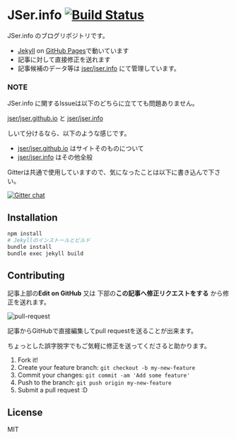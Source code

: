# JSer.info [![Build Status](https://travis-ci.org/jser/jser.github.io.svg?branch=master)](https://travis-ci.org/jser/jser.github.io)

JSer.info のブログリポジトリです。

* [Jekyll](http://jekyllrb.com/ "Jekyll • Simple, blog-aware, static sites") on [GitHub Pages](https://pages.github.com/ "GitHub Pages")で動いています
* 記事に対して直接修正を送れます
* 記事候補のデータ等は [jser/jser.info](https://github.com/jser/jser.info "jser/jser.info") にて管理しています。

### NOTE

JSer.info に関するIssueは以下のどちらに立てても問題ありません。

[jser/jser.github.io](https://github.com/jser/jser.github.io "jser/jser.github.io") と [jser/jser.info](https://github.com/jser/jser.info "jser/jser.info")

しいて分けるなら、以下のような感じです。

* [jser/jser.github.io](https://github.com/jser/jser.github.io "jser/jser.github.io") はサイトそのものについて
* [jser/jser.info](https://github.com/jser/jser.info "jser/jser.info") はその他全般

Gitterは共通で使用していますので、気になったことは以下に書き込んで下さい。

[![Gitter chat](https://badges.gitter.im/jser/jser.info.png)](https://gitter.im/jser/jser.info)

## Installation

``` sh
npm install
# Jekyllのインストールとビルド
bundle install
bundle exec jekyll build
```

## Contributing

記事上部の**Edit on GitHub** 又は 下部の**この記事へ修正リクエストをする** から修正を送れます。

![pull-request](http://take.ms/suw5I)

記事からGitHubで直接編集してpull requestを送ることが出来ます。

ちょっとした誤字脱字でもご気軽に修正を送ってくださると助かります。

1. Fork it!
2. Create your feature branch: `git checkout -b my-new-feature`
3. Commit your changes: `git commit -am 'Add some feature'`
4. Push to the branch: `git push origin my-new-feature`
5. Submit a pull request :D

## License

MIT